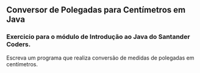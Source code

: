 ## Conversor de Polegadas para Centímetros em Java
### Exercicio para o módulo de Introdução ao Java do Santander Coders.
Escreva um programa que realiza conversão de medidas de polegadas em centímetros.
